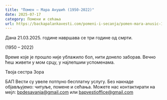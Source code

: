 ```yaml
---
title: "Помен – Мара Анушић (1950-2022)"
date: 2025-07-17
category: Помени и сећања
url: https://backapalankavesti.com/pomeni-i-secanja/pomen-mara-anusic-1950-2022/
---
```


Дана 21.03.2025. године навршава се три године од смрти.

(1950 – 2022)

Време које је прошло није ублажило бол, нити донело заборав. Вечно ћеш живети у мом срцу, у најлепшим успоменама.

Твоја сестра Зора

БАП Вести су увеле потпуно бесплатну услугу. Без накнаде објављујемо: читуље, помене и сећања. Можете нас контактирати на мејл: bpdesavanja@gmail.com или bapvestioffice@gmail.com
